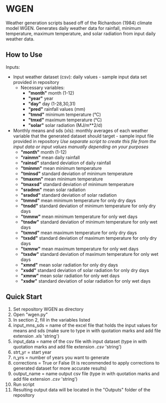 # WGEN
Weather generation scripts based off of the Richardson (1984) climate model WGEN. Generates daily weather data for rainfall, minimum temperature, maximum temperature, and solar radiation from input daily weather data.
 
## How to Use
Inputs: 
- Input weather dataset (csv): daily values - sample input data set provided in repository 
   - Necessary variables: 
     - **"month"** month (1-12) 
     - **"year"** year 
     - **"day"** day (1-28,30,31) 
     - **"pred"** rainfall values (mm)
     - **"tmnd"** minimum temperature (°C)
     - **"tmxd"** maximum temperature (°C)
     - **"solar"** solar radiation (MJ/m**2/d)
 - Monthly means and sds (xls): monthly averages of each weather variable that the generated dataset should target - sample input file provided in repository
 *Use separate script to create this file from the input data or input values manually depending on your purposes* 
   - **"month"** month (1-12)
   - **"rainmn"** mean daily rainfall 
   - **"rainsd"** standard deviation of daily rainfall 
   - **"tminmn"** mean minimum temperature 
   - **"tminsd"** standard deviation of minimum temperature 
   - **"tmaxmn"** mean minimum temperature 
   - **"tmaxsd"** standard deviation of minimum temperature
   - **"sradmn"** mean solar radiation 
   - **"sradsd"** standard deviation of solar radiation 
   - **"tnmnd"**	mean minimum temperature for only dry days
   - **"tnsdd"** standard deviation of minimum temperature for only dry days
   - **"tnmnw"**	mean minimum temperature for only wet days
   - **"tnsdw"** standard deviation of minimum temperature for only wet days
   - **"txmnd"** mean maximum temperature for only dry days 
   - **"txsdd"** standard deviation of maximum temperature for only dry days
   - **"txmnw"**	mean maximum temperature for only wet days 
   - **"txsdw"** standard deviation of maximum temperature for only wet days
   - **"xmnd"**	mean solar radiation for only dry days
   - **"xsdd"** standard deviation of solar radiation for only dry days
   - **"xmnw"** mean solar radiation for only wet days
   - **"xsdw"** standard deviation of solar radiation for only wet days
 
 ## Quick Start
 1. Set repository WGEN as directory 
 1. Open "wgen.py" 
 1. In section 2, fill in the variables listed 
   1. input_mns_sds = name of the excel file that holds the input values for means and sds (make sure to type in with quotation marks and add file extension *.xls* 'string')
   1. input_data = name of the csv file with input dataset (type in with quotation marks and add file extension *.csv* 'string')
   1. strt_yr = start year 
   1. n_yrs = number of years you want to generate 
   1. corrections = True or False (It is recommended to apply corrections to generated dataset for more accurate results) 
   1. output_name = name output csv file (type in with quotation marks and add file extension *.csv* 'string')
 1. Run script
 1. Resulting output data will be located in the "Outputs" folder of the repository 
   
